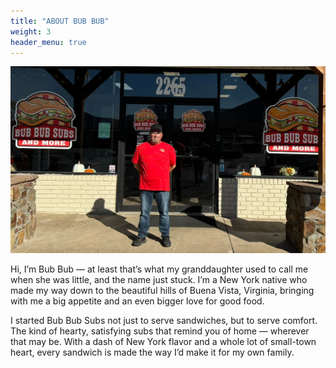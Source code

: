 ```yaml
---
title: "ABOUT BUB BUB"
weight: 3
header_menu: true
---
```


![BubBub](/images/meetbubub.png)

Hi, I’m Bub Bub — at least that’s what my granddaughter used to call me when she was little, and the name just stuck. I’m a New York native who made my way down to the beautiful hills of Buena Vista, Virginia, bringing with me a big appetite and an even bigger love for good food.

I started Bub Bub Subs not just to serve sandwiches, but to serve comfort. The kind of hearty, satisfying subs that remind you of home — wherever that may be. With a dash of New York flavor and a whole lot of small-town heart, every sandwich is made the way I’d make it for my own family.